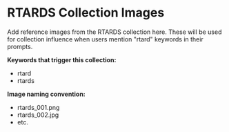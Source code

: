 # RTARDS Collection Images

Add reference images from the RTARDS collection here. These will be used for collection influence when users mention "rtard" keywords in their prompts.

**Keywords that trigger this collection:**
- rtard
- rtards

**Image naming convention:**
- rtards_001.png
- rtards_002.jpg
- etc.